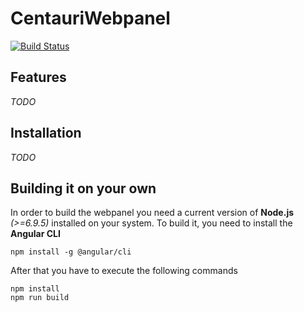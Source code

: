# CentauriWebpanel
[![Build Status](https://jenkins.centauricloud.net/job/centauri-webpanel/badge/icon)](https://jenkins.centauricloud.net/job/centauri-webpanel/)

## Features
_TODO_

## Installation
_TODO_ 

## Building it on your own
In order to build the webpanel you need a current version of __Node.js__ _(>=6.9.5)_ installed on your system. To build it, you need to install the __Angular CLI__
```
npm install -g @angular/cli
```
After that you have to execute the following commands
```
npm install
npm run build
```

